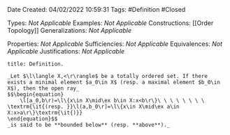<br />
<br />

Date Created: 04/02/2022 10:59:31
Tags: #Definition #Closed 

Types: _Not Applicable_
Examples: _Not Applicable_
Constructions: [[Order Topology]]
Generalizations: _Not Applicable_

Properties: _Not Applicable_
Sufficiencies: _Not Applicable_
Equivalences: _Not Applicable_
Justifications: _Not Applicable_

``` ad-Definition
title: Definition.

_Let $\l\langle X,<\r\rangle$ be a totally ordered set. If there exists a minimal element $a_0\in X$ (resp. a maximal element $b_0\in X$), then the open ray_
$$\begin{equation}
    \l[a_0,b\r)=\l\{x\in X\mid\ex b\in X:x<b\r\}\ \ \ \ \ \ \ \ \textrm{\it{(resp. }}\l(a,b_0\r]=\l\{x\in X\mid\ex a\in X:x>a\r\}\textrm{\it{)}}
\end{equation}$$
_is said to be **bounded below** (resp. **above**)._

```
